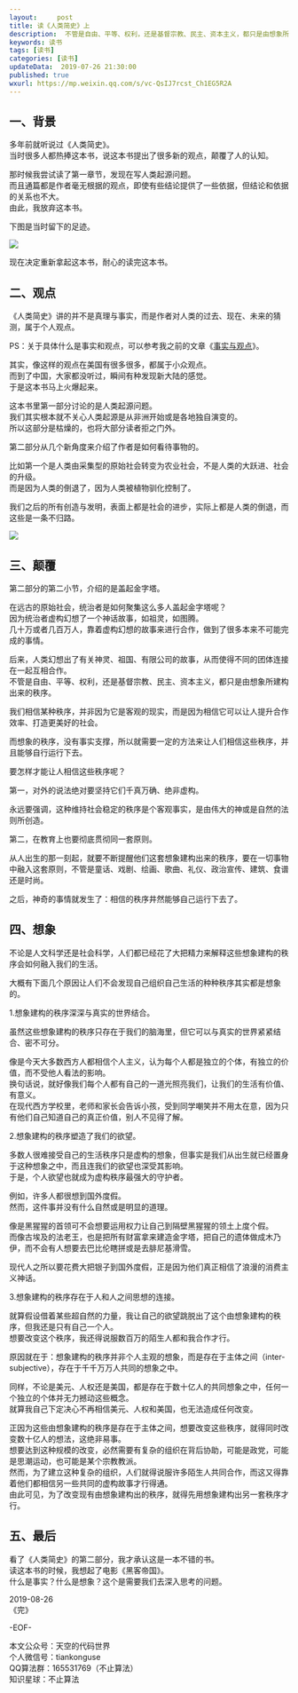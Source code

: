 ```yaml
---   
layout:     post  
title: 读《人类简史》上  
description:  不管是自由、平等、权利，还是基督宗教、民主、资本主义，都只是由想象所建构出来的秩序。  
keywords: 读书  
tags: [读书]  
categories: [读书]  
updateData:  2019-07-26 21:30:00  
published: true  
wxurl: https://mp.weixin.qq.com/s/vc-QsIJ7rcst_Ch1EG5R2A  
---  
```


## 一、背景  


多年前就听说过《人类简史》。    
当时很多人都热捧这本书，说这本书提出了很多新的观点，颠覆了人的认知。  


那时候我尝试读了第一章节，发现在写人类起源问题。  
而且通篇都是作者毫无根据的观点，即使有些结论提供了一些依据，但结论和依据的关系也不大。  
由此，我放弃这本书。  


下图是当时留下的足迹。  


![](http://res.tiankonguse.com/images/2019/08/26/001.jpg)  


现在决定重新拿起这本书，耐心的读完这本书。  


## 二、观点  


《人类简史》讲的并不是真理与事实，而是作者对人类的过去、现在、未来的猜测，属于个人观点。  


PS：关于具体什么是事实和观点，可以参考我之前的文章《[事实与观点](https://mp.weixin.qq.com/s/TxzykklNLmkT9j-C8NvQuw)》。  


其实，像这样的观点在美国有很多很多，都属于小众观点。  
而到了中国，大家都没听过，瞬间有种发现新大陆的感觉。  
于是这本书马上火爆起来。  


这本书里第一部分讨论的是人类起源问题。  
我们其实根本就不关心人类起源是从非洲开始或是各地独自演变的。  
所以这部分是枯燥的，也将大部分读者拒之门外。  


第二部分从几个新角度来介绍了作者是如何看待事物的。  


比如第一个是人类由采集型的原始社会转变为农业社会，不是人类的大跃进、社会的升级。    
而是因为人类的倒退了，因为人类被植物驯化控制了。  


我们之后的所有创造与发明，表面上都是社会的进步，实际上都是人类的倒退，而这些是一条不归路。  


![](http://res.tiankonguse.com/images/2019/08/26/002.jpg)  


## 三、颠覆  


第二部分的第二小节，介绍的是盖起金字塔。    


在远古的原始社会，统治者是如何聚集这么多人盖起金字塔呢？  
因为统治者虚构幻想了一个神话故事，如祖灵，如图腾。  
几十万或者几百万人，靠着虚构幻想的故事来进行合作，做到了很多本来不可能完成的事情。  


后来，人类幻想出了有关神灵、祖国、有限公司的故事，从而使得不同的团体连接在一起互相合作。  
不管是自由、平等、权利，还是基督宗教、民主、资本主义，都只是由想象所建构出来的秩序。  


我们相信某种秩序，并非因为它是客观的现实，而是因为相信它可以让人提升合作效率、打造更美好的社会。  


而想象的秩序，没有事实支撑，所以就需要一定的方法来让人们相信这些秩序，并且能够自行运行下去。  


要怎样才能让人相信这些秩序呢？  


第一，对外的说法绝对要坚持它们千真万确、绝非虚构。  


永远要强调，这种维持社会稳定的秩序是个客观事实，是由伟大的神或是自然的法则所创造。  


第二，在教育上也要彻底贯彻同一套原则。  


从人出生的那一刻起，就要不断提醒他们这套想象建构出来的秩序，要在一切事物中融入这套原则，不管是童话、戏剧、绘画、歌曲、礼仪、政治宣传、建筑、食谱还是时尚。  


之后，神奇的事情就发生了：相信的秩序井然能够自己运行下去了。  


## 四、想象  


不论是人文科学还是社会科学，人们都已经花了大把精力来解释这些想象建构的秩序会如何融入我们的生活。  


大概有下面几个原因让人们不会发现自己组织自己生活的种种秩序其实都是想象的。    


1.想象建构的秩序深深与真实的世界结合。  


虽然这些想象建构的秩序只存在于我们的脑海里，但它可以与真实的世界紧紧结合、密不可分。  


像是今天大多数西方人都相信个人主义，认为每个人都是独立的个体，有独立的价值，而不受他人看法的影响。  
换句话说，就好像我们每个人都有自己的一道光照亮我们，让我们的生活有价值、有意义。  
在现代西方学校里，老师和家长会告诉小孩，受到同学嘲笑并不用太在意，因为只有他们自己知道自己的真正价值，别人不见得了解。  


2.想象建构的秩序塑造了我们的欲望。  


多数人很难接受自己的生活秩序只是虚构的想象，但事实是我们从出生就已经置身于这种想象之中，而且连我们的欲望也深受其影响。  
于是，个人欲望也就成为虚构秩序最强大的守护者。  


例如，许多人都很想到国外度假。  
然而，这件事并没有什么自然或是明显的道理。  


像是黑猩猩的首领可不会想要运用权力让自己到隔壁黑猩猩的领土上度个假。  
而像古埃及的法老王，也是把所有财富拿来建造金字塔，把自己的遗体做成木乃伊，而不会有人想要去巴比伦瞎拼或是去腓尼基滑雪。  


现代人之所以要花费大把银子到国外度假，正是因为他们真正相信了浪漫的消费主义神话。  


3.想象建构的秩序存在于人和人之间思想的连接。  


就算假设借着某些超自然的力量，我让自己的欲望跳脱出了这个由想象建构的秩序，但我还是只有自己一个人。  
想要改变这个秩序，我还得说服数百万的陌生人都和我合作才行。  


原因就在于：想象建构的秩序并非个人主观的想象，而是存在于主体之间（inter-subjective），存在于千千万万人共同的想象之中。  


同样，不论是美元、人权还是美国，都是存在于数十亿人的共同想象之中，任何一个独立的个体并无力撼动这些概念。  
就算我自己下定决心不再相信美元、人权和美国，也无法造成任何改变。  


正因为这些由想象建构的秩序是存在于主体之间，想要改变这些秩序，就得同时改变数十亿人的想法，这绝非易事。  
想要达到这种规模的改变，必然需要有复杂的组织在背后协助，可能是政党，可能是思潮运动，也可能是某个宗教教派。  
然而，为了建立这种复杂的组织，人们就得说服许多陌生人共同合作，而这又得靠着他们都相信另一些共同的虚构故事才行得通。  
由此可见，为了改变现有由想象建构出的秩序，就得先用想象建构出另一套秩序才行。  


## 五、最后  


看了《人类简史》的第二部分，我才承认这是一本不错的书。  
读这本书的时候，我想起了电影《黑客帝国》。  
什么是事实？什么是想象？这个是需要我们去深入思考的问题。  


2019-08-26   
《完》  


-EOF-  


本文公众号：天空的代码世界  
个人微信号：tiankonguse  
QQ算法群：165531769（不止算法）  
知识星球：不止算法  


